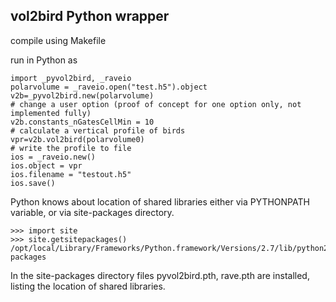 ## vol2bird Python wrapper
compile using Makefile

run in Python as
```
import _pyvol2bird, _raveio
polarvolume = _raveio.open("test.h5").object
v2b=_pyvol2bird.new(polarvolume)
# change a user option (proof of concept for one option only, not implemented fully)
v2b.constants_nGatesCellMin = 10
# calculate a vertical profile of birds
vpr=v2b.vol2bird(polarvolume0)
# write the profile to file
ios = _raveio.new()
ios.object = vpr
ios.filename = "testout.h5"
ios.save()
```

Python knows about location of shared libraries either via PYTHONPATH variable, or via site-packages directory.
```
>>> import site
>>> site.getsitepackages()
/opt/local/Library/Frameworks/Python.framework/Versions/2.7/lib/python2.7/site-packages
```
In the site-packages directory files pyvol2bird.pth, rave.pth are installed, listing the location of shared libraries.
